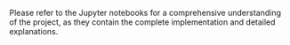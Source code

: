 Please refer to the Jupyter notebooks for a comprehensive understanding of the project, as they contain the complete implementation and detailed explanations.
